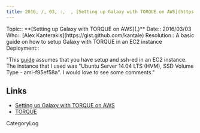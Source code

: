 ```yaml
---
title: 2016, /, 03, :,  , [Setting up Galaxy with TORQUE on AWS](https://gist.github.com/kantale/b7fecd62da22a1523aa2)
---
```





<div class='logbox'>
 Topic:: **[Setting up Galaxy with TORQUE on AWS](.)**
 Date:: 2016/03/03
 Who:: [Alex Kanterakis](https://gist.github.com/kantale)
 Resolution:: A basic guide on how to setup Galaxy with TORQUE in an EC2 instance
 Deployment:: 
</div>

"This [guide](https://gist.github.com/kantale/b7fecd62da22a1523aa2) assumes that you have setup and ssh-ed in an EC2 instance. The instance that I used was "Ubuntu Server 14.04 LTS (HVM), SSD Volume Type - ami-f95ef58a". I would love to see some comments."

## Links

* [Setting up Galaxy with TORQUE on AWS](https://gist.github.com/kantale/b7fecd62da22a1523aa2)
* [TORQUE](http://www.adaptivecomputing.com/products/open-source/torque/)

CategoryLog
